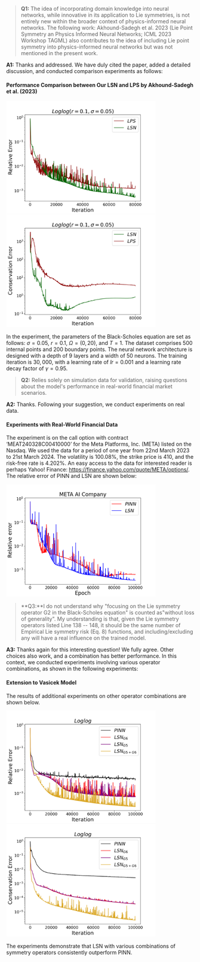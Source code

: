 >**Q1:** The idea of incorporating domain knowledge into neural networks, while innovative in its application to Lie symmetries, is not entirely new within the broader context of physics-informed neural networks. The following work: Akhound-Sadegh et al. 2023 (Lie Point Symmetry an Physics Informed Neural Networks; ICML 2023 Workshop TAGML) also contributes to the idea of including Lie point symmetry into physics-informed neural networks but was not mentioned in the present work.

**A1:** Thanks and addressed. We have duly cited the paper, added a detailed discussion, and conducted comparison experiments as follows:

#### Performance Comparison between Our LSN and LPS by Akhound-Sadegh et al. (2023)


<img src=https://github.com/Anonymous3244/LSN/blob/main/Figure/LSN_LPS/Figure_1.png width=400 height=300 /><img src=https://github.com/Anonymous3244/LSN/blob/main/Figure/LSN_LPS/Figure_2.png width=400 height=300 />

In the experiment, the parameters of the Black-Scholes equation are set as follows: $\sigma = 0.05$, $r = 0.1$, $\Omega = (0,20)$, and $T = 1$. The dataset comprises $500$ internal points and $200$ boundary points. The neural network architecture is designed with a depth of $9$ layers and a width of $50$ neurons. The training iteration is $30,000$, with a learning rate of $lr = 0.001$ and a learning rate decay factor of $\gamma = 0.95$.

>**Q2:** Relies solely on simulation data for validation, raising questions about the model's performance in real-world financial market scenarios.

**A2:** Thanks. Following your suggestion, we conduct experiments on real data.

#### Experiments with Real-World Financial Data

The experiment is on the call option with contract ‘MEAT240328C00410000’ for the Meta Platforms, Inc. (META) listed on the Nasdaq. We used the data for a period of one year from 22nd March 2023 to 21st March 2024. The volatility is 100.08%, the strike price is 410, and the risk-free rate is 4.202%. An easy access to the data for interested reader is perhaps Yahoo! Finance: https://finance.yahoo.com/quote/META/options/.
The relative error of PINN and LSN are shown below:

<img src=https://github.com/Anonymous3244/LSN/blob/main/Figure/realistic%20simulation/META_AI.png width=400 height=300 />


>**Q3:**I do not understand why "focusing on the Lie symmetry operator G2 in the Black-Scholes equation" is counted as"without loss of generality". My understanding is that, given the Lie symmetry operators listed Line 138 -- 148, it should be the same number of Empirical Lie symmetry risk (Eq. 8) functions, and including/excluding any will have a real influence on the trained model.

**A3:** Thanks again for this interesting question! We fully agree. Other choices also work, and a combination has better performance. In this context, we conducted experiments involving various operator combinations, as shown in the following experiments:

#### Extension to Vasicek Model

The results of additional experiments on other operator combinations are shown below. 



<img src=https://github.com/Anonymous3244/LSN/blob/main/Figure/Vasicek/nG_Figure_6.png width=400 height=300 /><img src=https://github.com/Anonymous3244/LSN/blob/main/Figure/Vasicek/nG_Figure_10.png width=400 height=300 />

The experiments demonstrate that LSN with various combinations of symmetry operators consistently outperform PINN.



